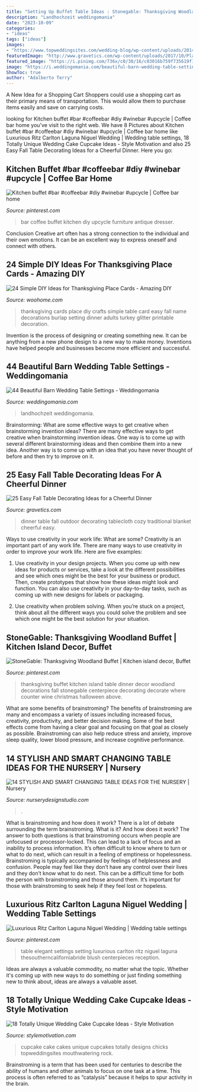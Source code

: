 ```yaml
---
title: "Setting Up Buffet Table Ideas : Stonegable: Thanksgiving Woodland Buffet"
description: "Landhochzeit weddingomania"
date: "2023-10-09"
categories:
- "ideas"
tags: ["ideas"]
images:
- "https://www.topweddingsites.com/wedding-blog/wp-content/uploads/2014/03/3d965242d9b2f7ea33fa11d940401143.jpg"
featuredImage: "http://www.gravetics.com/wp-content/uploads/2017/10/Plad-blanket-instead-of-a-traditional-tablecloth-to-cozy-up-your-outdoor-dinner.jpg"
featured_image: "https://i.pinimg.com/736x/c0/30/16/c03016b759f735619f152484209c53e5--blush-table-setting-elegant-table-settings.jpg"
image: "https://i.weddingomania.com/beautiful-barn-wedding-table-settings-44-500x751.jpg"
ShowToc: true
author: "Adalberto Terry"
---
```



A New Idea for a Shopping Cart
Shoppers could use a shopping cart as their primary means of transportation. This would allow them to purchase items easily and save on carrying costs.

	

		
looking for Kitchen buffet #bar #coffeebar #diy #winebar #upcycle | Coffee bar home you've visit to the right web. We have 8 Pictures about Kitchen buffet #bar #coffeebar #diy #winebar #upcycle | Coffee bar home like Luxurious Ritz Carlton Laguna Niguel Wedding | Wedding table settings, 18 Totally Unique Wedding Cake Cupcake Ideas - Style Motivation and also 25 Easy Fall Table Decorating Ideas for a Cheerful Dinner. Here you go:
		
    
## Kitchen Buffet #bar #coffeebar #diy #winebar #upcycle | Coffee Bar Home

<img loading=lazy src="https://i.pinimg.com/736x/55/4a/6b/554a6bc08dbf1f48970ea249f121edc6.jpg" onerror="this.onerror=null;this.src='https://tse1.mm.bing.net/th?id=OIP.fLAz79KOzAwNkDI-lCDdQgHaJ3&amp;pid=15.1';" alt="Kitchen buffet #bar #coffeebar #diy #winebar #upcycle | Coffee bar home">

_Source: pinterest.com_

>bar coffee buffet kitchen diy upcycle furniture antique dresser. 

	

Conclusion
Creative art often has a strong connection to the individual and their own emotions. It can be an excellent way to express oneself and connect with others.

    
## 24 Simple DIY Ideas For Thanksgiving Place Cards - Amazing DIY

<img loading=lazy src="https://www.woohome.com/wp-content/uploads/2013/11/DIY-Thanksgiving-Place-Cards-13-2.jpg" onerror="this.onerror=null;this.src='https://tse1.mm.bing.net/th?id=OIP.5d7uEQDX_4VQOaNgG_YOkgHaLH&amp;pid=15.1';" alt="24 Simple DIY Ideas for Thanksgiving Place Cards - Amazing DIY">

_Source: woohome.com_

>thanksgiving cards place diy crafts simple table card easy fall name decorations burlap setting dinner adults turkey glitter printable decoration. 

	

Invention is the process of designing or creating something new. It can be anything from a new phone design to a new way to make money. Inventions have helped people and businesses become more efficient and successful.

    
## 44 Beautiful Barn Wedding Table Settings - Weddingomania

<img loading=lazy src="https://i.weddingomania.com/beautiful-barn-wedding-table-settings-44-500x751.jpg" onerror="this.onerror=null;this.src='https://tse3.mm.bing.net/th?id=OIP.D0lZ2k9Fojo8mPqq1tFEMwHaLH&amp;pid=15.1';" alt="44 Beautiful Barn Wedding Table Settings - Weddingomania">

_Source: weddingomania.com_

>landhochzeit weddingomania. 

	

Brainstorming: What are some effective ways to get creative when brainstorming invention ideas?
There are many effective ways to get creative when brainstorming invention ideas. One way is to come up with several different brainstorming ideas and then combine them into a new idea. Another way is to come up with an idea that you have never thought of before and then try to improve on it.

    
## 25 Easy Fall Table Decorating Ideas For A Cheerful Dinner

<img loading=lazy src="http://www.gravetics.com/wp-content/uploads/2017/10/Plad-blanket-instead-of-a-traditional-tablecloth-to-cozy-up-your-outdoor-dinner.jpg" onerror="this.onerror=null;this.src='https://tse2.mm.bing.net/th?id=OIP.IRqqrM2uUz0OwPBYfTYj0wHaJQ&amp;pid=15.1';" alt="25 Easy Fall Table Decorating Ideas for a Cheerful Dinner">

_Source: gravetics.com_

>dinner table fall outdoor decorating tablecloth cozy traditional blanket cheerful easy. 

	

Ways to use creativity in your work life: What are some?
Creativity is an important part of any work life. There are many ways to use creativity in order to improve your work life. Here are five examples: 
1. Use creativity in your design projects. When you come up with new ideas for products or services, take a look at the different possibilities and see which ones might be the best for your business or product. Then, create prototypes that show how these ideas might look and function. You can also use creativity in your day-to-day tasks, such as coming up with new designs for labels or packaging. 

2. Use creativity when problem solving. When you’re stuck on a project, think about all the different ways you could solve the problem and see which one might be the best solution for your situation.

    
## StoneGable: Thanksgiving Woodland Buffet | Kitchen Island Decor, Buffet

<img loading=lazy src="https://i.pinimg.com/736x/5e/4b/e3/5e4be30bc8363685a213adebed8d0db4--white-cabinets-light-fixtures.jpg" onerror="this.onerror=null;this.src='https://tse4.mm.bing.net/th?id=OIP.DtPHwh6qLPh2v9u23sQnJADIEs&amp;pid=15.1';" alt="StoneGable: Thanksgiving Woodland Buffet | Kitchen island decor, Buffet">

_Source: pinterest.com_

>thanksgiving buffet kitchen island table dinner decor woodland decorations fall stonegable centerpiece decorating decorate where counter wine christmas halloween above. 

	

What are some benefits of brainstroming?
The benefits of brainstroming are many and encompass a variety of issues including increased focus, creativity, productivity, and better decision making. Some of the best effects come from having a clear goal and focusing on that goal as closely as possible. Brainstroming can also help reduce stress and anxiety, improve sleep quality, lower blood pressure, and increase cognitive performance.

    
## 14 STYLISH AND SMART CHANGING TABLE IDEAS FOR THE NURSERY | Nursery

<img loading=lazy src="https://www.nurserydesignstudio.com/wp-content/uploads/2020/10/changing-table-ideas-for-the-nursery-7.png" onerror="this.onerror=null;this.src='https://tse1.mm.bing.net/th?id=OIP.kimIZ_N-q31eU6ECB-bJkwHaLH&amp;pid=15.1';" alt="14 STYLISH AND SMART CHANGING TABLE IDEAS FOR THE NURSERY | Nursery">

_Source: nurserydesignstudio.com_

>. 

	

What is brainstroming and how does it work?
There is a lot of debate surrounding the term brainstroming. What is it? And how does it work? The answer to both questions is that brainstroming occurs when people are unfocused or processor-locked. This can lead to a lack of focus and an inability to process information. It’s often difficult to know where to turn or what to do next, which can result in a feeling of emptiness or hopelessness.
Brainstroming is typically accompanied by feelings of helplessness and confusion. People may feel like they don’t have any control over their lives and they don’t know what to do next. This can be a difficult time for both the person with brainstroming and those around them. It’s important for those with brainstroming to seek help if they feel lost or hopeless.

    
## Luxurious Ritz Carlton Laguna Niguel Wedding | Wedding Table Settings

<img loading=lazy src="https://i.pinimg.com/736x/c0/30/16/c03016b759f735619f152484209c53e5--blush-table-setting-elegant-table-settings.jpg" onerror="this.onerror=null;this.src='https://tse1.mm.bing.net/th?id=OIP.9MuB9-iITnwQC-gJSpxRaQHaLF&amp;pid=15.1';" alt="Luxurious Ritz Carlton Laguna Niguel Wedding | Wedding table settings">

_Source: pinterest.com_

>table elegant settings setting luxurious carlton ritz niguel laguna thesoutherncaliforniabride blush centerpieces reception. 

	

Ideas are always a valuable commodity, no matter what the topic. Whether it's coming up with new ways to do something or just finding something new to think about, ideas are always a valuable asset.

    
## 18 Totally Unique Wedding Cake Cupcake Ideas - Style Motivation

<img loading=lazy src="https://www.topweddingsites.com/wedding-blog/wp-content/uploads/2014/03/3d965242d9b2f7ea33fa11d940401143.jpg" onerror="this.onerror=null;this.src='https://tse2.mm.bing.net/th?id=OIP.YcVV9AY_okAPQq4GMIY5DQHaJ3&amp;pid=15.1';" alt="18 Totally Unique Wedding Cake Cupcake Ideas - Style Motivation">

_Source: stylemotivation.com_

>cupcake cake cakes unique cupcakes totally designs chicks topweddingsites mouthwatering rock. 

	

Brainstroming is a term that has been used for centuries to describe the ability of humans and other animals to focus on one task at a time. This process is often referred to as “catalysis” because it helps to spur activity in the brain.

